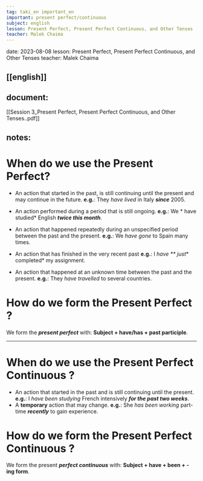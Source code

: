 ```yaml
---
tag: taki_en important_en
important: present perfect/continuous
subject: english
lesson: Present Perfect, Present Perfect Continuous, and Other Tenses
teacher: Malek Chaima
---
```


date: 2023-08-08
lesson: Present Perfect, Present Perfect Continuous, and Other Tenses
teacher: Malek Chaima

[[english]]
---
## document:
[[Session 3_Present Perfect, Present Perfect Continuous, and Other Tenses..pdf]]
## notes:

# When do we use the Present Perfect?
  -  An action that started in the past, is still continuing until the present
and may continue in the future.
**e.g.**: They *have lived* in Italy ***since*** 2005.

- An action performed during a period that is still ongoing.
**e.g.**: We * have studied* English ***twice this month***.

- An action that happened repeatedly during an unspecified period
between the past and the present.
**e.g.**: We *have gone* to Spain many times.

- An action that has finished in the very recent past
**e.g.**: I *have ** just** completed* my assignment.

- An action that happened at an unknown time between the past and the
present.
**e.g.**: They *have travelled* to several countries.



# How do we form the Present Perfect ?
We form the ***present perfect*** with: **Subject + have/has + past participle**.

---

# When do we use the Present Perfect Continuous ?
-  An action that started in the past and is still continuing until the
present.
**e.g.**: I *have been studying* French intensively ***for the past two weeks***.
-  A **temporary** action that may change.
**e.g.**: She *has been working* part-time ***recently*** to gain experience.

# How do we form the Present Perfect Continuous ?
We form the present ***perfect continuous*** with: **Subject + have + been + -ing form**.

